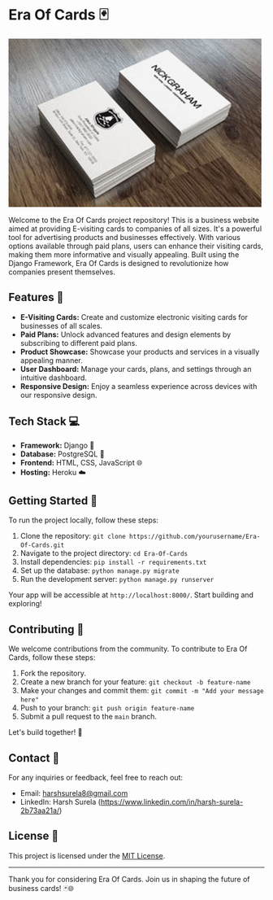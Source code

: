 # Era Of Cards 🃏

![Project Banner](./bc.gif)

Welcome to the Era Of Cards project repository! This is a business website aimed at providing E-visiting cards to companies of all sizes. It's a powerful tool for advertising products and businesses effectively. With various options available through paid plans, users can enhance their visiting cards, making them more informative and visually appealing. Built using the Django Framework, Era Of Cards is designed to revolutionize how companies present themselves.

## Features 🌟

- **E-Visiting Cards:** Create and customize electronic visiting cards for businesses of all scales.
- **Paid Plans:** Unlock advanced features and design elements by subscribing to different paid plans.
- **Product Showcase:** Showcase your products and services in a visually appealing manner.
- **User Dashboard:** Manage your cards, plans, and settings through an intuitive dashboard.
- **Responsive Design:** Enjoy a seamless experience across devices with our responsive design.

## Tech Stack 💻

- **Framework:** Django 🐍
- **Database:** PostgreSQL 🐘
- **Frontend:** HTML, CSS, JavaScript 🌐
- **Hosting:** Heroku ☁️

## Getting Started 🚀

To run the project locally, follow these steps:

1. Clone the repository: `git clone https://github.com/yourusername/Era-Of-Cards.git`
2. Navigate to the project directory: `cd Era-Of-Cards`
3. Install dependencies: `pip install -r requirements.txt`
4. Set up the database: `python manage.py migrate`
5. Run the development server: `python manage.py runserver`

Your app will be accessible at `http://localhost:8000/`. Start building and exploring!

## Contributing 🤝

We welcome contributions from the community. To contribute to Era Of Cards, follow these steps:

1. Fork the repository.
2. Create a new branch for your feature: `git checkout -b feature-name`
3. Make your changes and commit them: `git commit -m "Add your message here"`
4. Push to your branch: `git push origin feature-name`
5. Submit a pull request to the `main` branch.

Let's build together! 🚀

## Contact 📧

For any inquiries or feedback, feel free to reach out:

- Email: harshsurela8@gmail.com
- LinkedIn: Harsh Surela (https://www.linkedin.com/in/harsh-surela-2b73aa21a/)

## License 📝

This project is licensed under the [MIT License](link_to_license_file).

---

Thank you for considering Era Of Cards. Join us in shaping the future of business cards! 🃏🌐
